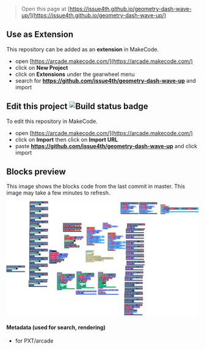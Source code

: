  


> Open this page at [https://issue4th.github.io/geometry-dash-wave-up/](https://issue4th.github.io/geometry-dash-wave-up/)

## Use as Extension

This repository can be added as an **extension** in MakeCode.

* open [https://arcade.makecode.com/](https://arcade.makecode.com/)
* click on **New Project**
* click on **Extensions** under the gearwheel menu
* search for **https://github.com/issue4th/geometry-dash-wave-up** and import

## Edit this project ![Build status badge](https://github.com/issue4th/geometry-dash-wave-up/workflows/MakeCode/badge.svg)

To edit this repository in MakeCode.

* open [https://arcade.makecode.com/](https://arcade.makecode.com/)
* click on **Import** then click on **Import URL**
* paste **https://github.com/issue4th/geometry-dash-wave-up** and click import

## Blocks preview

This image shows the blocks code from the last commit in master.
This image may take a few minutes to refresh.

![A rendered view of the blocks](https://github.com/issue4th/geometry-dash-wave-up/raw/master/.github/makecode/blocks.png)

#### Metadata (used for search, rendering)

* for PXT/arcade
<script src="https://makecode.com/gh-pages-embed.js"></script><script>makeCodeRender("{{ site.makecode.home_url }}", "{{ site.github.owner_name }}/{{ site.github.repository_name }}");</script>
